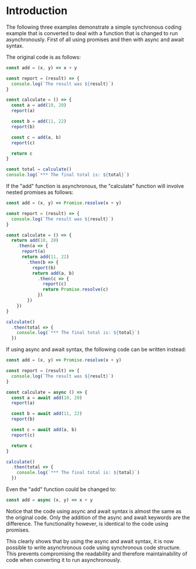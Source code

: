 # Introduction
The following three examples demonstrate a simple synchronous coding example that is converted to deal with a function that is changed to run asynchronously.  First of all using promises and then with async and await syntax.

The original code is as follows:
```js
const add = (x, y) => x + y

const report = (result) => {
  console.log(`The result was ${result}`)
}

const calculate = () => {
  const a = add(10, 20)
  report(a)

  const b = add(11, 22)
  report(b)

  const c = add(a, b)
  report(c)

  return c
}

const total = calculate()
console.log(`*** The final total is: ${total}`)
```

If the "add" function is asynchronous, the "calculate" function will involve nested promises as follows:
```js
const add = (x, y) => Promise.resolve(x + y)

const report = (result) => {
  console.log(`The result was ${result}`)
}

const calculate = () => {
  return add(10, 20)
    .then(a => {
      report(a)
      return add(11, 22)
        .then(b => {
          report(b)
          return add(a, b)
            .then(c => {
              report(c)
              return Promise.resolve(c)
            })
        })
    })
}

calculate()
  .then(total => {
    console.log(`*** The final total is: ${total}`)
  })
```

If using async and await syntax, the following code can be written instead:
```js
const add = (x, y) => Promise.resolve(x + y)

const report = (result) => {
  console.log(`The result was ${result}`)
}

const calculate = async () => {
  const a = await add(10, 20)
  report(a)

  const b = await add(11, 22)
  report(b)

  const c = await add(a, b)
  report(c)

  return c
}

calculate()
  .then(total => {
    console.log(`*** The final total is: ${total}`)
  })
```

Even the "add" function could be changed to:
```js
const add = async (x, y) => x + y
```

Notice that the code using async and await syntax is almost the same as the original code.  Only the addition of the async and await keywords are the difference.  The functionality however, is identical to the code using promises.

This clearly shows that by using the async and await syntax, it is now possible to write asynchronous code using synchronous code structure.  This prevents compromising the readability and therefore maintainability of code when converting it to run asynchronously.